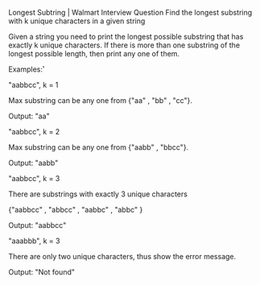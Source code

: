 Longest Subtring | Walmart Interview Question
Find the longest substring with k unique characters in a given string



Given a string you need to print the longest possible substring that has exactly k unique characters. If there is more than one substring of the longest possible length, then print any one of them.



Examples:̉̉̉



"aabbcc", k = 1

Max substring can be any one from {"aa" , "bb" , "cc"}.

Output: "aa"



"aabbcc", k = 2

Max substring can be any one from {"aabb" , "bbcc"}.

Output: "aabb"



"aabbcc", k = 3

There are substrings with exactly 3 unique characters

{"aabbcc" , "abbcc" , "aabbc" , "abbc" }



Output: "aabbcc"



"aaabbb", k = 3

There are only two unique characters, thus show the error message.

Output: "Not found"


